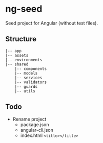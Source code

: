 # ng-seed
Seed project for Angular (without test files).

## Structure
```
|-- app
|-- assets
|-- environments
|-- shared
    |-- components
    |-- models
    |-- services
    |-- validators
    |-- guards
    |-- utils
```

## Todo
- Rename project
  - package.json
  - angular-cli.json
  - index.html `<title></title>`
